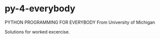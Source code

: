 # py-4-everybody
PYTHON PROGRAMMING FOR EVERYBODY From University of Michigan

Solutions for worked excercise.
